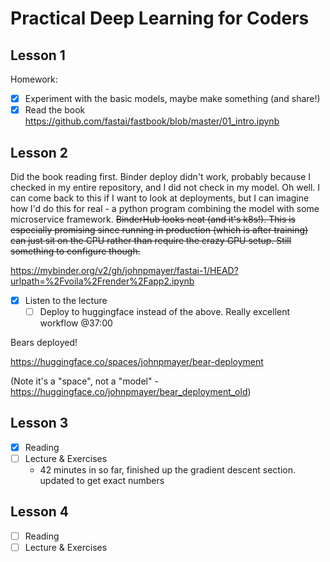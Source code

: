 
# Practical Deep Learning for Coders

## Lesson 1

Homework:

- [x] Experiment with the basic models, maybe make something (and share!)
- [x] Read the book <https://github.com/fastai/fastbook/blob/master/01_intro.ipynb>

## Lesson 2

Did the book reading first. Binder deploy didn't work, probably because I checked
in my entire repository, and I did not check in my model. Oh well. I can come
back to this if I want to look at deployments, but I can imagine how I'd do
this for real - a python program combining the model with some microservice
framework. ~~BinderHub looks neat (and it's k8s!). This is especially promising
since running in production (which is after training) can just sit on the CPU
rather than require the crazy GPU setup. Still something to configure though.~~

<https://mybinder.org/v2/gh/johnpmayer/fastai-1/HEAD?urlpath=%2Fvoila%2Frender%2Fapp2.ipynb>

- [x] Listen to the lecture
  - [ ] Deploy to huggingface instead of the above. Really excellent workflow @37:00

Bears deployed!

<https://huggingface.co/spaces/johnpmayer/bear-deployment>

(Note it's a "space", not a "model" - <https://huggingface.co/johnpmayer/bear_deployment_old>)

## Lesson 3

- [x] Reading
- [ ] Lecture & Exercises
  - 42 minutes in so far, finished up the gradient descent section. updated to get exact numbers

## Lesson 4

- [ ] Reading
- [ ] Lecture & Exercises